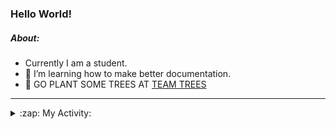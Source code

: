 ### Hello World!

##### About:
- Currently I am a student.
- 🌱 I’m learning how to make better documentation.
- 🌱 GO PLANT SOME TREES AT [TEAM TREES](https://teamtrees.org/)

---
<details>
  <summary>:zap: My Activity:</summary>
  
<!--START_SECTION:waka-->
![Code Time](http://img.shields.io/badge/Code%20Time-1%2C172%20hrs%2035%20mins-blue)

**I'm a Night 🦉** 

```text
🌞 Morning                1910 commits        ███░░░░░░░░░░░░░░░░░░░░░░   10.10 % 
🌆 Daytime                6443 commits        █████████░░░░░░░░░░░░░░░░   34.05 % 
🌃 Evening                5416 commits        ███████░░░░░░░░░░░░░░░░░░   28.63 % 
🌙 Night                  5151 commits        ███████░░░░░░░░░░░░░░░░░░   27.23 % 
```
📅 **I'm Most Productive on Wednesday** 

```text
Monday                   2652 commits        ████░░░░░░░░░░░░░░░░░░░░░   14.02 % 
Tuesday                  2585 commits        ███░░░░░░░░░░░░░░░░░░░░░░   13.66 % 
Wednesday                4429 commits        ██████░░░░░░░░░░░░░░░░░░░   23.41 % 
Thursday                 2440 commits        ███░░░░░░░░░░░░░░░░░░░░░░   12.90 % 
Friday                   1996 commits        ███░░░░░░░░░░░░░░░░░░░░░░   10.55 % 
Saturday                 1653 commits        ██░░░░░░░░░░░░░░░░░░░░░░░   08.74 % 
Sunday                   3165 commits        ████░░░░░░░░░░░░░░░░░░░░░   16.73 % 
```


📊 **This Week I Spent My Time On** 

```text
🔥 Editors: 
VS Code                  3 hrs 26 mins       ██████████████░░░░░░░░░░░   56.43 % 
IntelliJ                 2 hrs 39 mins       ███████████░░░░░░░░░░░░░░   43.57 % 

🐱‍💻 Projects: 
iris-flower-ml           3 hrs 23 mins       ██████████████░░░░░░░░░░░   55.52 % 
intro                    2 hrs 26 mins       ██████████░░░░░░░░░░░░░░░   40.07 % 
FilterHelperTest.kt      6 mins              ░░░░░░░░░░░░░░░░░░░░░░░░░   01.91 % 
LightEditProject         5 mins              ░░░░░░░░░░░░░░░░░░░░░░░░░   01.59 % 
Unknown Project          3 mins              ░░░░░░░░░░░░░░░░░░░░░░░░░   00.90 % 
```


 Last Updated on 01/09/2023 07:10:28 UTC
<!--END_SECTION:waka-->
</details>
